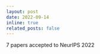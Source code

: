 ```yaml
---
layout: post
date: 2022-09-14
inline: true
related_posts: false
---
```


7 papers accepted to NeurIPS 2022  
